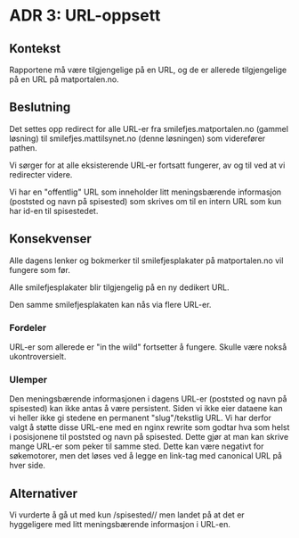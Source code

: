 # ADR 3: URL-oppsett

## Kontekst

Rapportene må være tilgjengelige på en URL, og de er allerede tilgjengelige på
en URL på matportalen.no.

## Beslutning

Det settes opp redirect for alle URL-er fra smilefjes.matportalen.no (gammel
løsning) til smilefjes.mattilsynet.no (denne løsningen) som viderefører pathen.

Vi sørger for at alle eksisterende URL-er fortsatt fungerer, av og til ved at vi
redirecter videre.

Vi har en "offentlig" URL som inneholder litt meningsbærende informasjon
(poststed og navn på spisested) som skrives om til en intern URL som kun har
id-en til spisestedet.

## Konsekvenser

Alle dagens lenker og bokmerker til smilefjesplakater på matportalen.no vil
fungere som før.

Alle smilefjesplakater blir tilgjengelig på en ny dedikert URL.

Den samme smilefjesplakaten kan nås via flere URL-er.

### Fordeler

URL-er som allerede er "in the wild" fortsetter å fungere. Skulle være nokså
ukontroversielt.

### Ulemper

Den meningsbærende informasjonen i dagens URL-er (poststed og navn på spisested)
kan ikke antas å være persistent. Siden vi ikke eier dataene kan vi heller ikke
gi stedene en permanent "slug"/tekstlig URL. Vi har derfor valgt å støtte disse
URL-ene med en nginx rewrite som godtar hva som helst i posisjonene til poststed
og navn på spisested. Dette gjør at man kan skrive mange URL-er som peker til
samme sted. Dette kan være negativt for søkemotorer, men det løses ved å legge
en link-tag med canonical URL på hver side.

## Alternativer

Vi vurderte å gå ut med kun /spisested/<id>/ men landet på at det er hyggeligere
med litt meningsbærende informasjon i URL-en.
